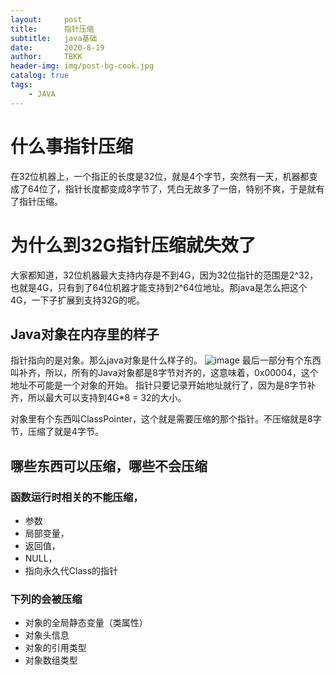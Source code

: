 ```yaml
---
layout:     post
title:      指针压缩
subtitle:   java基础
date:       2020-8-19
author:     TBKK
header-img: img/post-bg-cook.jpg
catalog: true
tags:
    - JAVA
---
```


# 什么事指针压缩
在32位机器上，一个指正的长度是32位，就是4个字节，突然有一天，机器都变成了64位了，指针长度都变成8字节了，凭白无故多了一倍，特别不爽，于是就有了指针压缩。

# 为什么到32G指针压缩就失效了
大家都知道，32位机器最大支持内存是不到4G，因为32位指针的范围是2^32，也就是4G，只有到了64位机器才能支持到2^64位地址。那java是怎么把这个4G，一下子扩展到支持32G的呢。

## Java对象在内存里的样子
指针指向的是对象。那么java对象是什么样子的。
![image](http://www.qinxinfeng.com/img/others/java-object.jpg)
最后一部分有个东西叫补齐，所以，所有的Java对象都是8字节对齐的，这意味着，0x00004，这个地址不可能是一个对象的开始。
指针只要记录开始地址就行了，因为是8字节补齐，所以最大可以支持到4G*8 = 32的大小。

对象里有个东西叫ClassPointer，这个就是需要压缩的那个指针。不压缩就是8字节，压缩了就是4字节。

## 哪些东西可以压缩，哪些不会压缩
### 函数运行时相关的不能压缩，
- 参数
- 局部变量，
- 返回值，
- NULL，
- 指向永久代Class的指针

### 下列的会被压缩
- 对象的全局静态变量（类属性）
- 对象头信息
- 对象的引用类型
- 对象数组类型


